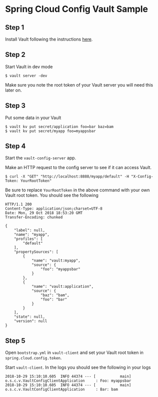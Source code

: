 # Spring Cloud Config Vault Sample

## Step 1

Install Vault following the instructions [here](https://learn.hashicorp.com/vault/getting-started/install).

## Step 2

Start Vault in dev mode
```
$ vault server -dev
```

Make sure you note the root token of your Vault server you will need this later on.

## Step 3

Put some data in your Vault

```
$ vault kv put secret/application foo=bar baz=bam
$ vault kv put secret/myapp foo=myappsbar
```

## Step 4

Start the `vault-config-server` app.

Make an HTTP request to the config server to see if it can access Vault.

```
$ curl -X "GET" "http://localhost:8888/myapp/default" -H "X-Config-Token: YourRootToken"
```

Be sure to replace `YourRootToken` in the above command with your own Vault root token.
You should see the following

```
HTTP/1.1 200
Content-Type: application/json;charset=UTF-8
Date: Mon, 29 Oct 2018 18:53:20 GMT
Transfer-Encoding: chunked

{
    "label": null,
    "name": "myapp",
    "profiles": [
        "default"
    ],
    "propertySources": [
        {
            "name": "vault:myapp",
            "source": {
                "foo": "myappsbar"
            }
        },
        {
            "name": "vault:application",
            "source": {
                "baz": "bam",
                "foo": "bar"
            }
        }
    ],
    "state": null,
    "version": null
}
```

## Step 5

Open `bootstrap.yml` in `vault-client` and set your Vault root token in `spring.cloud.config.token`.

Start `vault-client`.  In the logs you should see the following in your logs

```
2018-10-29 15:10:10.605  INFO 44374 --- [           main] o.s.c.v.VaultConfigClientApplication     : Foo: myappsbar
2018-10-29 15:10:10.605  INFO 44374 --- [           main] o.s.c.v.VaultConfigClientApplication     : Bar: bam
```
